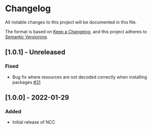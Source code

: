 # Changelog

All notable changes to this project will be documented in this file.

The format is based on [Keep a Changelog](https://keepachangelog.com/en/1.0.0/),
and this project adheres to [Semantic Versioning](https://semver.org/spec/v2.0.0.html).

## [1.0.1] - Unreleased

### Fixed

- Bug fix where resources are not decoded correctly when installing packages [#31](https://git.n64.cc/nosial/ncc/-/issues/42)


## [1.0.0] - 2022-01-29

### Added

- Initial release of NCC